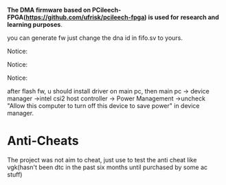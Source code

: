 **The DMA firmware based on PCileech-FPGA(https://github.com/ufrisk/pcileech-fpga) is used for** **research and learning purposes**.

you can generate fw just change the dna id in fifo.sv to yours.

Notice:

Notice:

Notice:

after flash fw, u should install driver on main pc, then main pc -> device manager ->intel csi2 host controller -> Power Management ->uncheck "Allow this computer to turn off this device to save power" in device manager.

# Anti-Cheats

The project was not aim to cheat, just use to test the anti cheat like vgk(hasn't been dtc in the past six months until purchased by some ac stuff)
